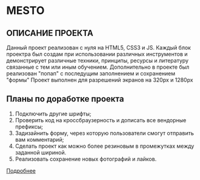 # MESTO

## ОПИСАНИЕ ПРОЕКТА
Данный проект реализован с нуля на HTML5, CSS3 и JS. Каждый блок проектра
был создам при использовании различных инструментов и демонстрирует
различные техники, принципы, ресурсы и литературу связанные с тем
или иным обучением. Дополнительно в проекте был реализован "попап"
с последущим заполнением и сохранением "формы"
Проект выполнен для разрешений экранов на 320px и 1280px


## Планы по доработке проекта
1. Подключить другие шрифты;
2. Проверить код на кроссбраузерность и дописать все вендорные префиксы;
3. Задизайнить форму, через которую пользователи смогут отправить вам комментарий;
4. Сделать проект как можно более резиновым в промежутках между заданной шириной.
5. Реализовать сохранение новых фотографий и лайков.

[Подробнее](https://gri25.github.io/mesto/index.html)
